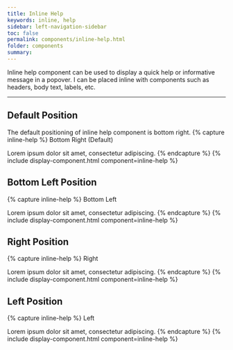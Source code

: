 ```yaml
---
title: Inline Help
keywords: inline, help
sidebar: left-navigation-sidebar
toc: false
permalink: components/inline-help.html
folder: components
summary:
---
```


Inline help component can be used to display a quick help or informative message in a popover. I can be placed inline with components such as headers, body text, labels, etc.

<hr>

## Default Position
The default positioning of inline help component is bottom right.
{% capture inline-help %}
Bottom Right (Default)

<span class="fd-inline-help">
    <span class="fd-inline-help__content fd-inline-help__content--bottom-right">
        Lorem ipsum dolor sit amet, consectetur adipiscing.
    </span>
</span>
{% endcapture %}
{% include display-component.html component=inline-help %}

<br>

## Bottom Left Position
{% capture inline-help %}
Bottom Left

<span class="fd-inline-help">
    <span class="fd-inline-help__content fd-inline-help__content--bottom-left">
        Lorem ipsum dolor sit amet, consectetur adipiscing.
    </span>
</span>
{% endcapture %}
{% include display-component.html component=inline-help %}

<br>

## Right Position
{% capture inline-help %}
Right

<span class="fd-inline-help">
    <span class="fd-inline-help__content fd-inline-help__content--right">
        Lorem ipsum dolor sit amet, consectetur adipiscing.
    </span>
</span>
{% endcapture %}
{% include display-component.html component=inline-help %}

<br>

## Left Position
{% capture inline-help %}
Left

<span class="fd-inline-help">
    <span class="fd-inline-help__content fd-inline-help__content--left">
        Lorem ipsum dolor sit amet, consectetur adipiscing.
    </span>
</span>
{% endcapture %}
{% include display-component.html component=inline-help %}
